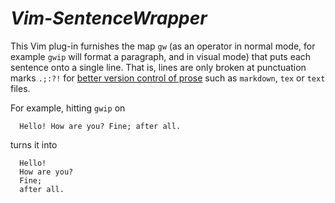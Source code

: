 *Vim-SentenceWrapper*
======

This Vim plug-in furnishes the map `gw` (as an operator in normal mode, for example `gwip` will format a paragraph, and in visual mode) that puts each sentence onto a single line.
That is, lines are only broken at punctuation marks `.;:?!` for [better version control of prose](https://news.ycombinator.com/item?id=4642395) such as `markdown`, `tex` or `text` files.

For example, hitting `gwip` on
```
  Hello! How are you? Fine; after all.
```
turns it into
```
  Hello!
  How are you?
  Fine;
  after all.
```

